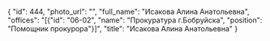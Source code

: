 {
    "id": 444,
    "photo_url": "",
    "full_name": "Исакова Алина Анатольевна",
    "offices": "[{\"id\": \"06-02\", \"name\": \"Прокуратура г.Бобруйска\", \"position\": \"Помощник прокурора\"}]",
    "title": "Исакова Алина Анатольевна"
}